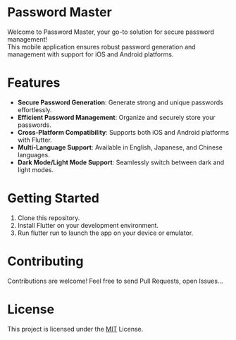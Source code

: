 # Password Master

Welcome to Password Master, your go-to solution for secure password management!</br>
This mobile application ensures robust password generation and management with support for iOS and Android platforms.

# Features
- **Secure Password Generation**: Generate strong and unique passwords effortlessly.
- **Efficient Password Management**: Organize and securely store your passwords.
- **Cross-Platform Compatibility**: Supports both iOS and Android platforms with Flutter.
- **Multi-Language Support**: Available in English, Japanese, and Chinese languages.
- **Dark Mode/Light Mode Support**: Seamlessly switch between dark and light modes.

# Getting Started

1. Clone this repository.
2. Install Flutter on your development environment.
3. Run flutter run to launch the app on your device or emulator.

# Contributing
Contributions are welcome! Feel free to send Pull Requests, open Issues...

# License
This project is licensed under the [MIT](https://github.com/MasterHiei/password_master/blob/main/LICENSE) License.
